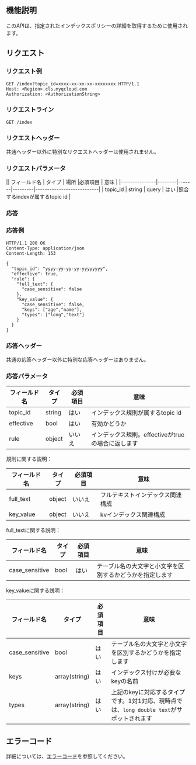 ## 機能説明

このAPIは、指定されたインデックスポリシーの詳細を取得するために使用されます。

## リクエスト

### リクエスト例

```
GET /index?topic_id=xxxx-xx-xx-xx-xxxxxxxx HTTP/1.1
Host: <Region>.cls.myqcloud.com
Authorization: <AuthorizationString>

```

### リクエストライン

```
GET /index
```

### リクエストヘッダー

共通ヘッダー以外に特別なリクエストヘッダーは使用されません。

### リクエストパラメータ

|| フィールド名         |  タイプ  | 場所  |必須項目 |      意味                  |
|---------------|--------|-------|---------|---------------------------|
| topic_id      | string | query | はい      |照合するindexが属するtopic id    |

### 応答

### 応答例

```
HTTP/1.1 200 OK
Content-Type: application/json
Content-Length: 153

{
  "topic_id": "yyyy-yy-yy-yy-yyyyyyyy",
  "effective": true,
  "rule": {
    "full_text": {
      "case_sensitive": false
    },
    "key_value": {
      "case_sensitive": false,
      "keys": ["age","name"],
      "types": ["long","text"]
    }
  }
}
```

### 応答ヘッダー

共通の応答ヘッダー以外に特別な応答ヘッダーはありません。

### 応答パラメータ

|  フィールド名     |  タイプ  | 必須項目 |        意味                    |
|------------|--------|---------|-------------------------------|
| topic_id   | string | はい      | インデックス規則が属するtopic id          |
| effective  | bool   | はい      | 有効かどうか                       |
| rule       | object | いいえ      | インデックス規則。effectiveがtrueの場合に返します|

規則に関する説明：

|  フィールド名     |  タイプ  | 必須項目 |        意味                    |
|------------|--------|---------|-------------------------------|
| full_text  | object | いいえ      | フルテキストインデックス関連構成              |
| key_value  | object | いいえ      | kvインデックス関連構成|

full_textに関する説明：

|  フィールド名     |  タイプ  | 必須項目 |        意味                    |
|------------|--------|---------|-------------------------------|
| case_sensitive | bool | はい      | テーブル名の大文字と小文字を区別するかどうかを指定します              |

key_valueに関する説明：

|  フィールド名     |  タイプ  | 必須項目 |        意味                    |
|------------|--------|---------|-------------------------------|
| case_sensitive | bool | はい      | テーブル名の大文字と小文字を区別するかどうかを指定します              |
| keys | array(string) | はい      | インデックス付けが必要なkeyの名前              |
| types| array(string) | はい      | 上記のkeyに対応するタイプです。1対1対応、現時点では、```long double text```がサポットされます  |

## エラーコード

詳細については、[エラーコード](https://cloud.tencent.com/document/product/614/12402)を参照してください。

